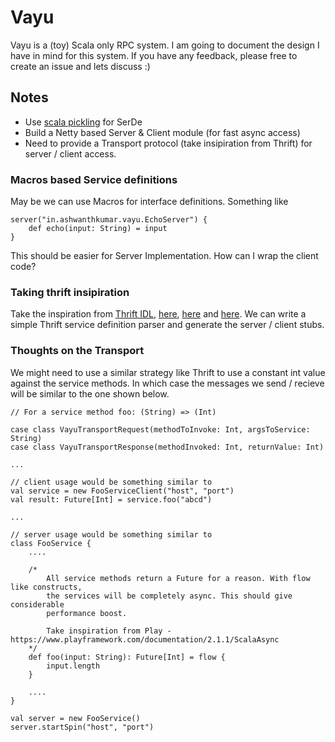 # Vayu

Vayu is a (toy) Scala only RPC system. I am going to document the design I have in mind for this system. If you have any feedback, please free to create an issue and lets discuss :)

## Notes
- Use [scala pickling](https://github.com/scala/pickling) for SerDe
- Build a Netty based Server & Client module (for fast async access)
- Need to provide a Transport protocol (take insipiration from Thrift) for server / client access.

### Macros based Service definitions
May be we can use Macros for interface definitions. Something like
```
server("in.ashwanthkumar.vayu.EchoServer") {
	def echo(input: String) = input
}
```
This should be easier for Server Implementation. How can I wrap the client code? 

### Taking thrift insipiration
Take the inspiration from [Thrift IDL](https://thrift.apache.org/docs/idl), [here](https://git-wip-us.apache.org/repos/asf?p=thrift.git;a=blob_plain;f=contrib/fb303/if/fb303.thrift;hb=HEAD), [here](https://git-wip-us.apache.org/repos/asf?p=thrift.git;a=blob_plain;f=test/ThriftTest.thrift;hb=HEAD) and [here](http://svn.apache.org/viewvc/cassandra/trunk/interface/cassandra.thrift?view=co). We can write a simple Thrift service definition parser and generate the server / client stubs. 

### Thoughts on the Transport
We might need to use a similar strategy like Thrift to use a constant int value against the service methods. In which case the messages we send / recieve will be similar to the one shown below.
```
// For a service method foo: (String) => (Int)

case class VayuTransportRequest(methodToInvoke: Int, argsToService: String)
case class VayuTransportResponse(methodInvoked: Int, returnValue: Int)

...

// client usage would be something similar to
val service = new FooServiceClient("host", "port")
val result: Future[Int] = service.foo("abcd")

...

// server usage would be something similar to 
class FooService {
	....

	/*
		All service methods return a Future for a reason. With flow like constructs, 
		the services will be completely async. This should give considerable 
		performance boost.

		Take inspiration from Play - https://www.playframework.com/documentation/2.1.1/ScalaAsync
	*/
	def foo(input: String): Future[Int] = flow {
		input.length
	}

	....
}

val server = new FooService()
server.startSpin("host", "port")
```
